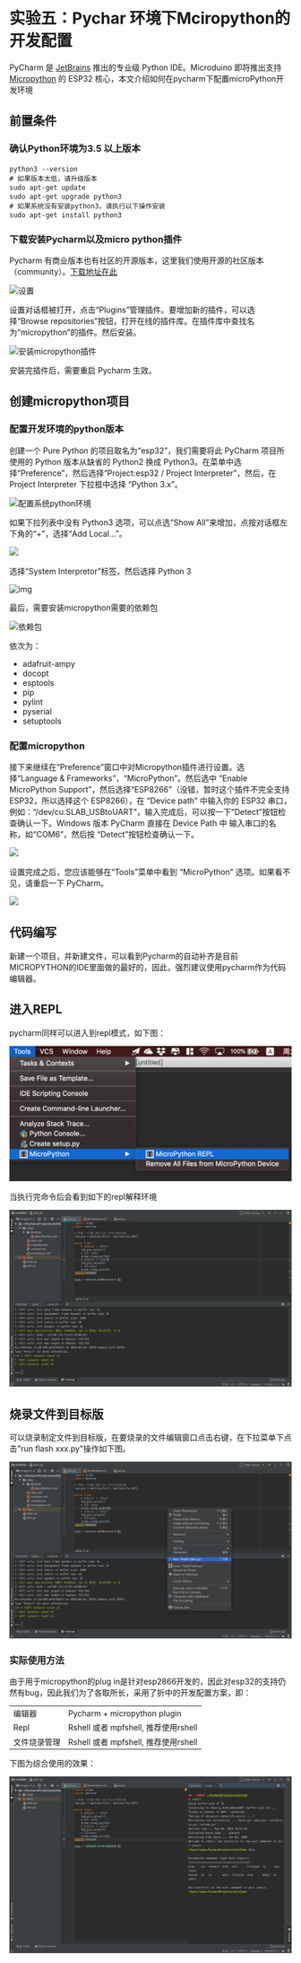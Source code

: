 # 实验五：Pychar 环境下Mciropython的开发配置 

PyCharm 是 [JetBrains](https://www.jetbrains.com/) 推出的专业级 Python IDE。Microduino 即将推出支持 [Micropython](http://micropython.org/) 的 ESP32 核心，本文介绍如何在pycharm下配置microPython开发环境

## 前置条件

### 确认Python环境为3.5 以上版本



```shell
python3 --version
# 如果版本太低，请升级版本
sudo apt-get update
sudo apt-get upgrade python3
# 如果系统没有安装python3，请执行以下操作安装
sudo apt-get install python3
```

### 下载安装Pycharm以及micro python插件

Pycharm 有商业版本也有社区的开源版本，这里我们使用开源的社区版本（community）。[下载地址在此](https://www.jetbrains.com/pycharm/download)

![设置](https://thumbsnap.com/i/M4mqReG5.jpg?0416)

设置对话框被打开，点击“Plugins”管理插件。要增加新的插件，可以选择“Browse repositories”按钮，打开在线的插件库。在插件库中查找名为“micropython”的插件。然后安装。

![安装micropython插件](https://microduino-new.oss-cn-beijing.aliyuncs.com/upload/f4e/ba0/28c/583/63e/0f9/20b/f39/f4e6b.jpg?x-oss-process=image/resize,m_lfit,limit_1,w_700/auto-orient,0/quality,Q_80)

安装完插件后，需要重启 Pycharm 生效。

## 创建micropython项目

### 配置开发环境的python版本

创建一个 Pure Python 的项目取名为“esp32”，我们需要将此 PyCharm 项目所使用的 Python 版本从缺省的 Python2 换成 Python3。在菜单中选择“Preference”，然后选择“Project:esp32 / Project Interpreter”，然后，在 Project Interpreter 下拉框中选择 “Python 3.x”。

![配置系统python环境](https://microduino-new.oss-cn-beijing.aliyuncs.com/upload/3c4/024/744/f99/c7c/9ca/552/428/3c440.jpg?x-oss-process=image/resize,m_lfit,limit_1,w_700/auto-orient,0/quality,Q_80)

如果下拉列表中没有 Python3 选项，可以点选“Show All”来增加，点按对话框左下角的“+”，选择“Add Local...”。

![](https://microduino-new.oss-cn-beijing.aliyuncs.com/upload/284/bd8/e7e/fbf/63f/db8/8ad/249/2845b.jpg?x-oss-process=image/resize,m_lfit,limit_1,w_700/auto-orient,0/quality,Q_80)

选择“System Interpretor”标签，然后选择 Python 3

![img](https:////microduino-new.oss-cn-beijing.aliyuncs.com/upload/3f7/f94/32e/d80/36f/4dd/262/942/3f72f.jpg)

最后，需要安装micropython需要的依赖包

![依赖包](https://microduino-new.oss-cn-beijing.aliyuncs.com/upload/3cf/0cd/626/ef8/7d0/5eb/84c/f81/3cf60.jpg?x-oss-process=image/resize,m_lfit,limit_1,w_700/auto-orient,0/quality,Q_80)

依次为：

- adafruit-ampy
- docopt
- esptools
- pip 
- pylint
- pyserial
- setuptools

### 配置micropython

接下来继续在“Preference”窗口中对Micropython插件进行设置。选择“Language & Frameworks”，“MicroPython”。然后选中 “Enable MicroPython Support”，然后选择“ESP8266”（没错，暂时这个插件不完全支持 ESP32，所以选择这个 ESP8266），在 “Device path” 中输入你的 ESP32 串口，例如：“/dev/cu.SLAB_USBtoUART”，输入完成后，可以按一下“Detect”按钮检查确认一下。Windows 版本 PyCharm 直接在 Device Path 中 输入串口的名称，如“COM6”，然后按 “Detect”按钮检查确认一下。

![](https://microduino-new.oss-cn-beijing.aliyuncs.com/upload/af8/ec5/b8c/60b/d38/9b0/5ba/c61/af8ce.jpg?x-oss-process=image/resize,m_lfit,limit_1,w_700/auto-orient,0/quality,Q_80)

设置完成之后，您应该能够在“Tools”菜单中看到 “MicroPython” 选项。如果看不见，请重启一下 PyCharm。

![](https://microduino-new.oss-cn-beijing.aliyuncs.com/upload/c35/4dd/300/7c8/973/ba4/b71/3d6/c3514.jpg?x-oss-process=image/resize,m_lfit,limit_1,w_700/auto-orient,0/quality,Q_80)



## 代码编写

新建一个项目，并新建文件，可以看到Pycharm的自动补齐是目前MICROPYTHON的IDE里面做的最好的，因此，强烈建议使用pycharm作为代码编辑器。

## 进入REPL

pycharm同样可以进入到repl模式，如下图：

![pycharm MicroPython REPL](img/pycharm_micropython_repl.png)

当执行完命令后会看到如下的repl解释环境

![repL 环境](img/pycharm_repl_interaction.png)

## 烧录文件到目标版

可以烧录制定文件到目标版，在要烧录的文件编辑窗口点击右键，在下拉菜单下点击"run flash xxx.py"操作如下图。

![烧录文件](img/pycharm_flash_file.png)

### 实际使用方法

由于用于micropython的plug in是针对esp2866开发的，因此对esp32的支持仍然有bug，因此我们为了各取所长，采用了折中的开发配置方案，即：

|              |                                      |
| ------------ | ------------------------------------ |
| 编辑器       | Pycharm + micropython plugin         |
| Repl         | Rshell 或者 mpfshell, 推荐使用rshell |
| 文件烧录管理 | Rshell 或者 mpfshell, 推荐使用rshell |

下图为综合使用的效果：

![use pycharm with rshell](img/pycharm_with_rshell.png)